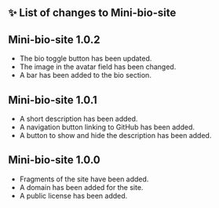 ## ✨ List of changes to Mini-bio-site

## Mini-bio-site 1.0.2

- The bio toggle button has been updated.
- The image in the avatar field has been changed.
- A bar has been added to the bio section.

## Mini-bio-site 1.0.1

- A short description has been added.
- A navigation button linking to GitHub has been added.
- A button to show and hide the description has been added.


## Mini-bio-site 1.0.0

- Fragments of the site have been added.
- A domain has been added for the site.
- A public license has been added.